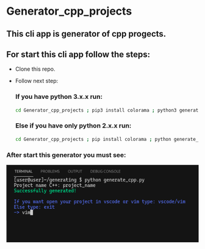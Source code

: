 # Generator_cpp_projects

## This cli app is generator of cpp progects.

## For start this cli app follow the steps:
+ Clone this repo.
+ Follow next step:

    ### If you have python 3.x.x run:
    ```bash
    cd Generator_cpp_projects ; pip3 install colorama ; python3 generate_cpp.py
    ```
    ### Else if you have only python 2.x.x run:
    ```bash
    cd Generator_cpp_projects ; pip install colorama ; python generate_cpp.py
    ```

### After start this generator you must see:

![](https://github.com/githubVladimirT/Generator_cpp_projects/blob/main/images/screen.png)
